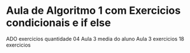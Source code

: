# Aula de Algoritmo 1 com Exercicios condicionais e if else
ADO exercicios quantidade 04
Aula 3  media do aluno 
Aula 3 exercicios 18 exercicios 
